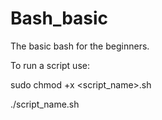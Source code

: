 # Bash_basic
The basic bash for the beginners. 

To run a script use:

sudo chmod +x <script_name>.sh 

./script_name.sh
